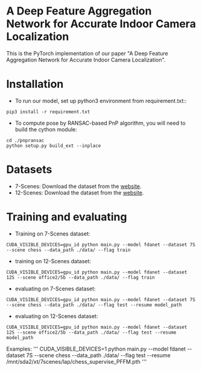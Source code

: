 # A Deep Feature Aggregation Network for Accurate Indoor Camera Localization
This is the PyTorch implementation of our paper "A Deep Feature Aggregation Network for Accurate Indoor Camera Localization".

# Installation 
* To run our model, set up python3 environment from requirement.txt::
```
pip3 install -r requirement.txt 
```

* To compute pose by RANSAC-based PnP algorithm, you will need to build the cython module:
``` 
cd ./pnpransac
python setup.py build_ext --inplace
```

# Datasets
* 7-Scenes: Download the dataset from the [website](https://www.microsoft.com/en-us/research/project/rgb-d-dataset-7-scenes/).
* 12-Scenes: Download the dataset from the [website](https://graphics.stanford.edu/projects/reloc/).

# Training and evaluating
* Training on 7-Scenes dataset:
```
CUDA_VISIBLE_DEVICES=gpu_id python main.py --model fdanet --dataset 7S --scene chess --data_path ./data/ --flag train 
```
* training on 12-Scenes dataset:
```
CUDA_VISIBLE_DEVICES=gpu_id python main.py --model fdanet --dataset 12S --scene office2/5b --data_path ./data/ --flag train 
```
* evaluating on 7-Scenes dataset:
```
CUDA_VISIBLE_DEVICES=gpu_id python main.py --model fdanet --dataset 7S --scene chess --data_path ./data/ --flag test --resume model_path
```
* evaluating on 12-Scenes dataset:
```
CUDA_VISIBLE_DEVICES=gpu_id python main.py --model fdanet --dataset 12S --scene office2/5b --data_path ./data/ --flag test --resume model_path 
```

Examples:
'''
CUDA_VISIBLE_DEVICES=1 python main.py --model fdanet --dataset 7S --scene chess --data_path ./data/ --flag test --resume /mnt/sda2/xt/7scenes/lap/chess_supervise_PFFM.pth
'''

